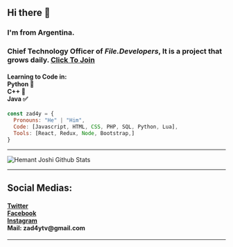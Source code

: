 ## Hi there 👋

### I'm from Argentina.
### Chief Technology Officer of _**File.Developers**_, It is a project that grows daily. <a href="https://discord.gg/FeTP4PE">Click To Join</a>

#### Learning to Code in: <br /> Python 🐍 <br /> C++ 💫 <br /> Java ✅


```js
const zad4y = {
  Pronouns: "He" | "Him",
  Code: [Javascript, HTML, CSS, PHP, SQL, Python, Lua],
  Tools: [React, Redux, Node, Bootstrap,]
}

```
***********************************
![Hemant Joshi Github Stats](https://github-readme-stats.vercel.app/api?username=ZAD4YTV&show_icons=true&title_color=fff&icon_color=79ff97&text_color=9f9f9f&bg_color=151515)

***********************************
## Social Medias:
<h4>
<a href="https://twitter.com/zad4y">Twitter</a> <br />
<a href="https://www.facebook.com/zaday.zaday.739/">Facebook</a> <br />
<a href="https://www.instagram.com/zad4ytv/">Instagram</a> <br />
Mail: zad4ytv@gmail.com
</h4>

***********************************
